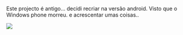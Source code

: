 Este projecto é antigo... decidi recriar na versão android. Visto que o Windows phone morreu.
e acrescentar umas coisas..

![](CoffeeAddicts.png)
